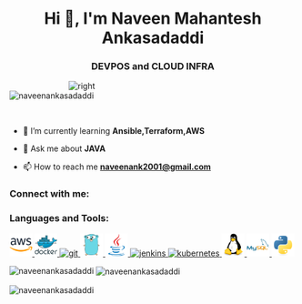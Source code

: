 


<h1 align="center">Hi 👋, I'm Naveen Mahantesh Ankasadaddi</h1>
<h3 align="center">DEVPOS and CLOUD INFRA</h3>

<img align="right" alt="right" width="400" src="https://img.freepik.com/free-photo/rpa-concept-with-blurry-hand-touching-screen_23-2149311914.jpg?w=900&t=st=1692774006~exp=1692774606~hmac=6577dcb3bc3276f99b2847fc736047f877cea4cbb8242daae3203c76e550c960">

<p align="left"> <img src="https://komarev.com/ghpvc/?username=naveenankasadaddi&label=Profile%20views&color=0e75b6&style=flat" alt="naveenankasadaddi" /> </p>

<p align="left"> <a href="https://twitter.com/" target="blank"><img src="https://img.shields.io/twitter/follow/?logo=twitter&style=for-the-badge" alt="" /></a> </p>

- 🌱 I’m currently learning **Ansible,Terraform,AWS**

- 💬 Ask me about **JAVA**

- 📫 How to reach me **naveenank2001@gmail.com**

<h3 align="left">Connect with me:</h3>
<p align="left">
</p>

<h3 align="left">Languages and Tools:</h3>
<p align="left"> <a href="https://aws.amazon.com" target="_blank" rel="noreferrer"> <img src="https://raw.githubusercontent.com/devicons/devicon/master/icons/amazonwebservices/amazonwebservices-original-wordmark.svg" alt="aws" width="40" height="40"/> </a> <a href="https://www.docker.com/" target="_blank" rel="noreferrer"> <img src="https://raw.githubusercontent.com/devicons/devicon/master/icons/docker/docker-original-wordmark.svg" alt="docker" width="40" height="40"/> </a> <a href="https://git-scm.com/" target="_blank" rel="noreferrer"> <img src="https://www.vectorlogo.zone/logos/git-scm/git-scm-icon.svg" alt="git" width="40" height="40"/> </a> <a href="https://golang.org" target="_blank" rel="noreferrer"> <img src="https://raw.githubusercontent.com/devicons/devicon/master/icons/go/go-original.svg" alt="go" width="40" height="40"/> </a> <a href="https://www.java.com" target="_blank" rel="noreferrer"> <img src="https://raw.githubusercontent.com/devicons/devicon/master/icons/java/java-original.svg" alt="java" width="40" height="40"/> </a> <a href="https://www.jenkins.io" target="_blank" rel="noreferrer"> <img src="https://www.vectorlogo.zone/logos/jenkins/jenkins-icon.svg" alt="jenkins" width="40" height="40"/> </a> <a href="https://kubernetes.io" target="_blank" rel="noreferrer"> <img src="https://www.vectorlogo.zone/logos/kubernetes/kubernetes-icon.svg" alt="kubernetes" width="40" height="40"/> </a> <a href="https://www.linux.org/" target="_blank" rel="noreferrer"> <img src="https://raw.githubusercontent.com/devicons/devicon/master/icons/linux/linux-original.svg" alt="linux" width="40" height="40"/> </a> <a href="https://www.mysql.com/" target="_blank" rel="noreferrer"> <img src="https://raw.githubusercontent.com/devicons/devicon/master/icons/mysql/mysql-original-wordmark.svg" alt="mysql" width="40" height="40"/> </a> <a href="https://www.python.org" target="_blank" rel="noreferrer"> <img src="https://raw.githubusercontent.com/devicons/devicon/master/icons/python/python-original.svg" alt="python" width="40" height="40"/> </a> </p>

<p><img align="left" src="https://github-readme-stats.vercel.app/api/top-langs?username=naveenankasadaddi&show_icons=true&locale=en&layout=compact" alt="naveenankasadaddi" /></p>

<p>&nbsp;<img align="center" src="https://github-readme-stats.vercel.app/api?username=naveenankasadaddi&show_icons=true&locale=en" alt="naveenankasadaddi" /></p>

<p><img align="center" src="https://github-readme-streak-stats.herokuapp.com/?user=naveenankasadaddi&" alt="naveenankasadaddi" /></p>
